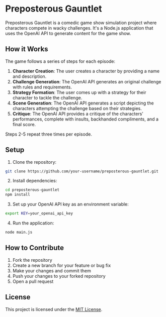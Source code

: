 # Preposterous Gauntlet

Preposterous Gauntlet is a comedic game show simulation project where characters compete in wacky challenges. It's a Node.js application that uses the OpenAI API to generate content for the game show.

## How it Works

The game follows a series of steps for each episode:

1. **Character Creation**: The user creates a character by providing a name and description.
2. **Challenge Generation**: The OpenAI API generates an original challenge with rules and requirements.
3. **Strategy Formation**: The user comes up with a strategy for their character to tackle the challenge.
4. **Scene Generation**: The OpenAI API generates a script depicting the characters attempting the challenge based on their strategies.
5. **Critique**: The OpenAI API provides a critique of the characters' performances, complete with insults, backhanded compliments, and a final score.

Steps 2-5 repeat three times per episode.

## Setup

1. Clone the repository:

```bash
git clone https://github.com/your-username/preposterous-gauntlet.git
```

2. Install dependencies:

```bash
cd preposterous-gauntlet
npm install
```

3. Set up your OpenAI API key as an environment variable:

```bash
export KEY=your_openai_api_key
```

4. Run the application:

```bash
node main.js
```

## How to Contribute

1. Fork the repository
2. Create a new branch for your feature or bug fix
3. Make your changes and commit them
4. Push your changes to your forked repository
5. Open a pull request

## License

This project is licensed under the [MIT License](LICENSE).
